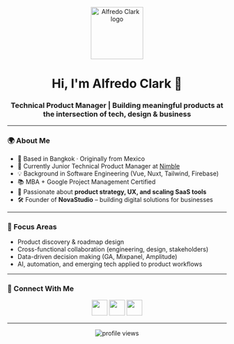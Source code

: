 <p align="center">
  <img width="120" src="https://www.alfclark.dev/images/avatar.png" alt="Alfredo Clark logo" />
</p>

<h1 align="center">Hi, I'm Alfredo Clark 👋</h1>
<h3 align="center">Technical Product Manager | Building meaningful products at the intersection of tech, design & business</h3>

---

### 🌍 About Me
- 📍 Based in Bangkok · Originally from Mexico  
- 🎯 Currently Junior Technical Product Manager at [Nimble](https://nimblehq.co/)  
- 💡 Background in Software Engineering (Vue, Nuxt, Tailwind, Firebase)  
- 📚 MBA + Google Project Management Certified  
- 🌱 Passionate about **product strategy, UX, and scaling SaaS tools**  
- 🛠️ Founder of **NovaStudio** – building digital solutions for businesses  

---

### 📌 Focus Areas
- Product discovery & roadmap design  
- Cross-functional collaboration (engineering, design, stakeholders)  
- Data-driven decision making (GA, Mixpanel, Amplitude)  
- AI, automation, and emerging tech applied to product workflows  

---

### 🤝 Connect With Me
<p align="center">
  <a href="https://linkedin.com/in/alfredoclark"><img src="https://skillicons.dev/icons?i=linkedin" width="36"/></a>
  <a href="https://twitter.com/alfclark95"><img src="https://skillicons.dev/icons?i=twitter" width="36"/></a>
  <a href="https://instagram.com/alfredoclark"><img src="https://skillicons.dev/icons?i=instagram" width="36"/></a>
</p>

---

<p align="center">
  <img src="https://komarev.com/ghpvc/?username=alfclark&label=Profile%20views&color=6b4ce6&style=flat" alt="profile views"/>
</p>
